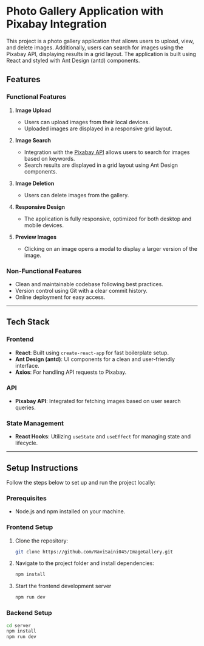 # Photo Gallery Application with Pixabay Integration

This project is a photo gallery application that allows users to upload, view, and delete images. Additionally, users can search for images using the Pixabay API, displaying results in a grid layout. The application is built using React and styled with Ant Design (antd) components.

## Features

### Functional Features
1. **Image Upload**  
   - Users can upload images from their local devices.
   - Uploaded images are displayed in a responsive grid layout.

2. **Image Search**  
   - Integration with the [Pixabay API](https://pixabay.com/api/docs/) allows users to search for images based on keywords.
   - Search results are displayed in a grid layout using Ant Design components.

3. **Image Deletion**  
   - Users can delete images from the gallery.

4. **Responsive Design**  
   - The application is fully responsive, optimized for both desktop and mobile devices.

5. **Preview Images**  
   - Clicking on an image opens a modal to display a larger version of the image.

### Non-Functional Features
- Clean and maintainable codebase following best practices.
- Version control using Git with a clear commit history.
- Online deployment for easy access.

---

## Tech Stack

### Frontend
- **React**: Built using `create-react-app` for fast boilerplate setup.
- **Ant Design (antd)**: UI components for a clean and user-friendly interface.
- **Axios**: For handling API requests to Pixabay.

### API
- **Pixabay API**: Integrated for fetching images based on user search queries.

### State Management
- **React Hooks**: Utilizing `useState` and `useEffect` for managing state and lifecycle.

---

## Setup Instructions

Follow the steps below to set up and run the project locally:

### Prerequisites
- Node.js and npm installed on your machine.

### Frontend Setup
1. Clone the repository:
   ```bash
   git clone https://github.com/RaviSaini045/ImageGallery.git
2. Navigate to the project folder and install dependencies:
   ```bash
   npm install
3. Start the frontend development server
   ```bash
   npm run dev
### Backend Setup
   ```bash
   cd server
   npm install
   npm run dev
